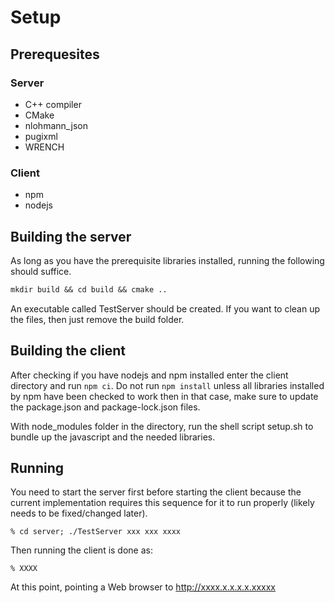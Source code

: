 # Setup
## Prerequesites
### Server
* C++ compiler
* CMake
* nlohmann_json
* pugixml
* WRENCH
### Client
* npm
* nodejs

## Building the server
As long as you have the prerequisite libraries installed, running the following should suffice.
```makefile
mkdir build && cd build && cmake ..
```
An executable called TestServer should be created.
If you want to clean up the files, then just remove the build folder.

## Building the client
After checking if you have nodejs and npm installed enter the client directory and run `npm ci`. Do not run `npm install` unless all libraries installed by npm have been checked to work then in that case, make sure to update the package.json and package-lock.json files.  
  
With node_modules folder in the directory, run the shell script setup.sh to bundle up the javascript and the needed libraries.

## Running

You need to start the server first before starting the client because the
current implementation requires this sequence for it to run properly
(likely needs to be fixed/changed later).


```
% cd server; ./TestServer xxx xxx xxxx
```

Then running the client is done as:

```
% XXXX
```

At this point, pointing a Web browser to http://xxxx.x.x.x.x.xxxxx

